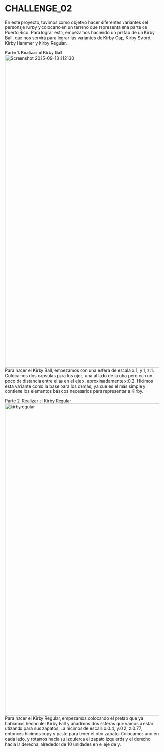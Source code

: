 # CHALLENGE_02

En este proyecto, tuvimos como objetivo hacer diferentes variantes del personaje Kirby y colocarlo en un terreno que representa una parte de Puerto Rico. Para lograr esto,
empezamos haciendo un prefab de un Kirby Ball, que nos servirá para lograr las variantes de Kirby Cap, Kirby Sword, Kirby Hammer y Kirby Regular.


Parte 1: Realizar el Kirby Ball
<img width="1906" height="1020" alt="Screenshot 2025-09-13 212130" src="https://github.com/user-attachments/assets/41855cce-2f1c-47e2-b0aa-480342e5aee2" />
Para hacer el Kirby Ball, empezamos con una esfera de escala x:1, y:1, z:1. Colocamos dos capsulas para los ojos, 
una al lado de la otra pero con un poco de distancia entre ellas en el eje x, aproximadamente x:0.2. Hicimos esta variante 
como la base para los demás, ya que es el más simple y contiene los elementos básicos necesarios para representar a Kirby.

Parte 2: Realizar el Kirby Regular
<img width="1905" height="1018" alt="kirbyregular" src="https://github.com/user-attachments/assets/164f8efb-a106-4854-8732-c7d15a0bb568" />
Para hacer el Kirby Regular, empezamos colocando el prefab que ya habiamos hecho del Kirby Ball y añadimos dos esferas que vamos a estar utizando
para sus zapatos. La hicimos de escala x:0.4, y:0.2, z:0.77, entonces hicimos copy y paste para tener el otro zapato. Colocamos uno en cada lado,
y rotamos hacia su izquierda el zapato izquierda y el derecho hacia la derecha, alrededor de 10 unidades en el eje de y.

